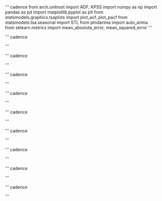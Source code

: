 
''' cadence
from arch.unitroot import ADF, KPSS
import numpy as np
import pandas as pd
import matplotlib.pyplot as plt
from statsmodels.graphics.tsaplots import plot_acf, plot_pacf
from statsmodels.tsa.seasonal import STL
from pmdarima import auto_arima
from sklearn.metrics import mean_absolute_error, mean_squared_error 
'''

''' cadence


'''

''' cadence


'''

''' cadence


'''

''' cadence


'''

''' cadence


'''

''' cadence


'''

''' cadence


'''

''' cadence


'''

''' cadence


'''
